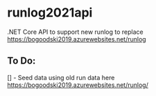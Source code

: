 # runlog2021api
.NET Core API to support new runlog to replace https://bogoodski2019.azurewebsites.net/runlog

## To Do: 

[] - Seed data using old run data here https://bogoodski2019.azurewebsites.net/runlog/
